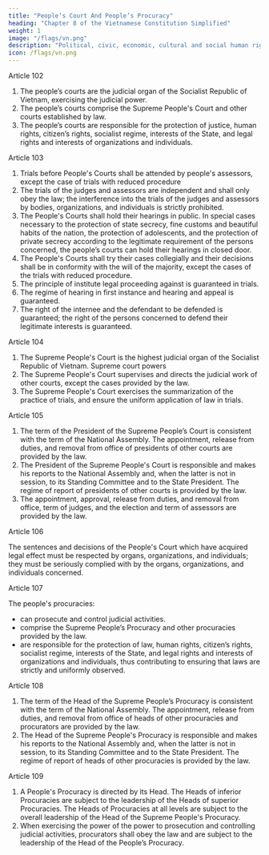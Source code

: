 ```yaml
---
title: "People’s Court And People’s Procuracy"
heading: "Chapter 8 of the Vietnamese Constitution Simplified"
weight: 1
image: "/flags/vn.png"
description: "Political, civic, economic, cultural and social human rights and citizen’s rights are recognized, respected, protected, and guaranteed"
icon: /flags/vn.png
---
```




Article 102
1. The people’s courts are the judicial organ of the Socialist Republic of Vietnam, exercising the judicial power.
2. The people’s courts comprise the Supreme People's Court and other courts established by law.
3. The people’s courts are responsible for the protection of justice, human rights, citizen’s rights, socialist regime, interests of the State, and legal rights and interests of organizations and individuals.

Article 103

1. Trials before People's Courts shall be attended by people's assessors, except the case of trials with reduced procedure
2. The trials of the judges and assessors are independent and shall only obey the law; the interference into the trials of the judges and assessors by bodies, organizations, and individuals is strictly prohibited.
3. The People's Courts shall hold their hearings in public. In special cases necessary to the protection of state secrecy, fine customs and beautiful habits of the nation, the protection of adolescents, and the protection of private secrecy according to the legitimate requirement of the persons concerned, the people’s courts can hold their hearings in closed door.
4. The People's Courts shall try their cases collegially and their decisions shall be in conformity with the will of the majority, except the cases of the trials with reduced procedure.
5. The principle of institute legal proceeding against is guaranteed in trials.
6. The regime of hearing in first instance and hearing and appeal is guaranteed.
7. The right of the internee and the defendant to be defended is guaranteed; the right of the persons concerned to defend their legitimate interests is guaranteed.


Article 104
1. The Supreme People's Court is the highest judicial organ of the Socialist Republic
of Vietnam.
Supreme court powers
2. The Supreme People's Court supervises and directs the judicial work of other
courts, except the cases provided by the law.
3. The Supreme People's Court exercises the summarization of the practice of
trials, and ensure the uniform application of law in trials.

Article 105

1. The term of the President of the Supreme People’s Court is consistent with the term of the National Assembly. The appointment, release from duties, and removal from office of presidents of other courts are provided by the law.
2. The President of the Supreme People's Court is responsible and makes his reports to the National Assembly and, when the latter is not in session, to its Standing Committee and to the State President. The regime of report of presidents of other courts is provided by the law.
3. The appointment, approval, release from duties, and removal from office, term of judges, and the election and term of assessors are provided by the law. 

Article 106

The sentences and decisions of the People's Court which have acquired legal effect must
be respected by organs, organizations, and individuals; they must be seriously complied
with by the organs, organizations, and individuals concerned.


Article 107

The people's procuracies:
- can prosecute and control judicial activities.
- comprise the Supreme People’s Procuracy and other procuracies provided by the law.
- are responsible for the protection of law, human rights, citizen’s rights, socialist regime, interests of the State, and legal rights and interests of organizations and individuals, thus contributing to ensuring that laws are strictly and uniformly observed.


Article 108

1. The term of the Head of the Supreme People’s Procuracy is consistent with the term of the National Assembly. The appointment, release from duties, and removal from office of heads of other procuracies and procurators are provided by the law.
2. The Head of the Supreme People's Procuracy is responsible and makes his reports to the National Assembly and, when the latter is not in session, to its Standing Committee and to the State President. The regime of report of heads of other procuracies is provided by the law.

Article 109

1. A People's Procuracy is directed by its Head. The Heads of inferior Procuracies are subject to the leadership of the Heads of superior Procuracies. The Heads of Procuracies at all levels are subject to the overall leadership of the Head of the Supreme People's Procuracy.
2. When exercising the power of the power to prosecution and controlling judicial activities, procurators shall obey the law and are subject to the leadership of the Head of the People’s Procuracy.